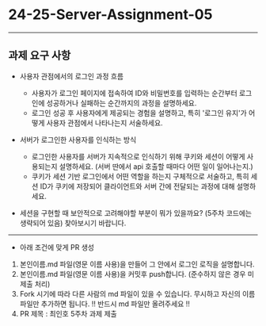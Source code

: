 # 24-25-Server-Assignment-05
--- 
## 과제 요구 사항
- 사용자 관점에서의 로그인 과정 흐름

  - 사용자가 로그인 페이지에 접속하여 ID와 비밀번호를 입력하는 순간부터 로그인에 성공하거나 실패하는 순간까지의 과정을 설명하세요.
  - 로그인 성공 후 사용자에게 제공되는 경험을 설명하고, 특히 '로그인 유지'가 어떻게 사용자 관점에서 나타나는지 서술하세요.


- 서버가 로그인한 사용자를 인식하는 방식

  - 로그인한 사용자를 서버가 지속적으로 인식하기 위해 쿠키와 세션이 어떻게 사용되는지 설명하세요. (서버 딴에서 api 호출할 때마다 어떤 일이 일어나는지.)
  - 쿠키가 세션 기반 로그인에서 어떤 역할을 하는지 구체적으로 서술하고, 특히 세션 ID가 쿠키에 저장되어 클라이언트와 서버 간에 전달되는 과정에 대해 설명하세요.

+ 세션을 구현할 때 보안적으로 고려해야할 부분이 뭐가 있을까요? (5주차 코드에는 생략되어 있음) 찾아보시기 바랍니다.

--- 
 - 아래 조건에 맞게 PR 생성
1. 본인이름.md 파일(영문 이름 사용)을 만들어 그 안에서 로그인 로직을 설명합니다.
2. 본인이름.md 파일(영문 이름 사용)을 커밋후 push합니다. (준수하지 않은 경우 미제출 처리)
3. Fork 시기에 따라 다른 사람의 md 파일이 있을 수 있습니다. 무시하고 자신의 이름 파일만 추가하면 됩니다. 
  !! 반드시 md 파일만 올려주세요 !!
4. PR 제목 : 최인호 5주차 과제 제출
